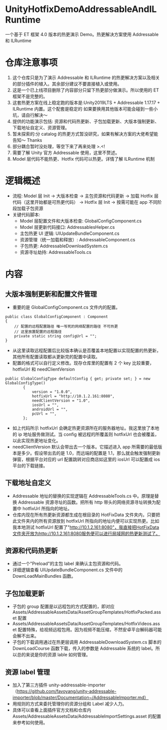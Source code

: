 # UnityHotfixDemoAddressableAndILRuntime

一个基于 ET 框架 4.0 版本的热更演示 Demo。热更解决方案使用 Addressable 和 ILRuntime

# 仓库注意事项

1. 这个仓库只是为了演示 Addressable 和 ILRuntime 的热更解决方案以及相关的部分插件的植入。其余部分建议不要直接植入或使用。
2. 这是一个已上线项目删除了内容部分只留下热更部分做演示。所以使用的 ET 框架不是完整的。
3. 这套热更方案在线上稳定跑的版本是:Unity2019LTS + Addressable 1.17.17 + ILRuntime 内置。这个配套是稳定的 如果要换用其他版本可能会碰到一些小坑，请自行解决～
4. 提供的功能演示包括: 资源和代码热更新、子包加载更新、大版本强制更新、下载地址自定义、资源管理。
5. 暂未探索的:分 catalog 的热更方式暂没研究，如果有解决方案的大佬希望能告知～ Thanks
6. 部分耦合暂时没处理，等空下来了再来处理 >.<!
7. 需要了解 Unity 官方 Addressable 使用，这里不赘述。
8. Model 层代码不能热更、Hotfix 代码可以热更。详情了解 ILRuntime 机制

# 逻辑概述

- 流程: Model 层 Init -> 大版本检查 -> 主包资源和代码更新 -> 加载 Hotfix 层代码（这里开始都是可热更代码） -> Hotfix 层 Init -> 按需可能在 app 不同阶段加载子包资源
- 关键代码脚本:
  - Model 层配置文件和大版本检查: GlobalConfigComponent.cs
  - Model 层更新代码接口: AddressablesHelper.cs
  - 主包热更 UI 逻辑: UIUpdateBundleComponent.cs
  - 资源管理（统一加载和释放）: AddressableComponent.cs
  - 子包热更: AddressableDownloadSystem.cs
  - 资源寻址劫持: AddressableTools.cs

# 内容

## 大版本强制更新和配置文件管理

- 重要的是 GlobalConfigComponent.cs 文件内的配置。

```
public class GlobalConfigComponent : Component
{
    // 配置的远程配置路径 唯一写死的网络配置的路径 不可热更
    // 这里放置配置的远程路径
    private static string configUrl = "";
}
```

- 从这里读取远程配置后比较版本确认是否覆盖本地配置以实现配置的热更新，其他所有配置读取都从更新完的配置中读取。
- 配置的格式可以自行定义修改。现存仓库里的配置有 2 个 key 比较重要，hotfixUrl 和 needClientVersion

```
public GlobalConfigType defaultConfig { get; private set; } = new GlobalConfigType()
        {
            version = "1.0.0",
            hotfixUrl = "http://10.1.2.161:8080",
            needClientVersion = "1.0",
            iosUrl = "",
            androidUrl = "",
            pcUrl = "",
        };
```

- 如上代码所示 hotfixUrl 会确定热更资源所在的服务器地址。我这里放了本地的 ip 地址服务做测试。当 config 被远程的所覆盖则 hotfixUrl 也会被覆盖，以此实现热更地址变化。
- needClientVersion 默认会带出去一个版本。它描述进入 app 所需要的最低版本是多少。假设带出去的是 1.0，而远端的配置是 1.1，那么就会触发强制更新弹窗，根据平台对应的 url 配置跳转对应商店如这里的 iosUrl 可以配置成 ios 平台的下载链接。

## 下载地址自定义

- Addressable 地址的替换的实现逻辑在 AddressableTools.cs 中。原理是替换 Addressable 资源寻址的函数。把所有 http 带头的网络资源寻址转换为配置中 hotfixUrl 所指向的地址。
- 仓库内现在所有热更新资源都生成在根目录的 HotFixData 文件夹内，只要把此文件夹内的所有资源放到 hotfixUrl 所指向的地址内便可以实现热更。比如我本地测试 hotfixUrl 配置了"http://10.1.2.161:8080"，我直接把HotFixData文件夹开放为http://10.1.2.161:8080服务便可以进行局域网的热更新测试了。

## 资源和代码热更新

- 通过一个"Preload"的主包 label 来确认主包资源和代码。
- 详细逻辑查看 UIUpdateBundleComponent.cs 文件中的 DownLoadMainBundles 函数。

## 子包加载更新

- 子包的 group 配置是以远程包的方式配置的，即对应 Assets/AddressableAssetsData/AssetGroupTemplates/HotfixPacked.asset 配置
- Assets/AddressableAssetsData/AssetGroupTemplates/HotfixVideos.asset 配置特殊，给视频远程包用。因为视频不能压缩，不然安卓平台解码器可能会解不出来。
- 子包的下载调用通过在热更层调用 AddressableDownloadSystem.cs 脚本的 DownLoadCourse 函数下载，传入的参数是 Addressable 系统的 label。所以总的来说是你的资源 lable 如何管理。

## 资源 label 管理

- 加入了第三方插件
  unity-addressable-importer（https://github.com/favoyang/unity-addressable-importer/blob/master/Documentation~/AddressableImporter.md）
- 用规则的方式来委托管理你的资源分组和 Label 减少人力。
- 具体可以查看上面插件官方文档和仓库内 Assets/AddressableAssetsData/AddressableImportSettings.asset 的配置来参考如何使用。
